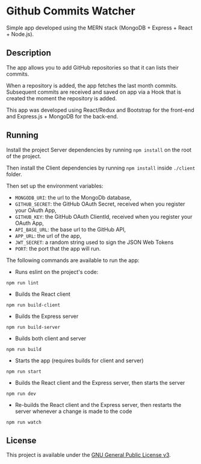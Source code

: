 Github Commits Watcher
======================

Simple app developed using the MERN stack (MongoDB + Express + React + Node.js).

Description
-----------

The app allows you to add GitHub repositories so that it can lists their commits.

When a repository is added, the app fetches the last month commits. Subsequent commits are received and saved on app via a Hook that is created the moment the repository is added.

This app was developed using React/Redux and Bootstrap for the front-end and Express.js + MongoDB for the back-end.

Running
-------

Install the project Server dependencies by running ``npm install`` on the root of the project.

Then install the Client dependencies by running ``npm install`` inside ``./client`` folder.

Then set up the environment variables:

- ``MONGODB_URI``: the url to the MongoDb database,
- ``GITHUB_SECRET``: the GitHub OAuth Secret, received when you register your OAuth App,
- ``GITHUB_KEY``: the GitHub OAuth ClientId, received when you register your OAuth App,
- ``API_BASE_URL``: the base url to the GitHub API,
- ``APP_URL``: the url of the app,
- ``JWT_SECRET``: a random string used to sign the JSON Web Tokens
- ``PORT``: the port that the app will run.

The following commands are available to run the app:

- Runs eslint on the project's code:
```
npm run lint
```

- Builds the React client
```
npm run build-client
```

- Builds the Express server
```
npm run build-server
```

- Builds both client and server
```
npm run build
```

- Starts the app (requires builds for client and server)
```
npm run start
```

- Builds the React client and the Express server, then starts the server
```
npm run dev
```

- Re-builds the React client and the Express server, then restarts the server whenever a change is made to the code
```
npm run watch
```

License
-------

This project is available under the [GNU General Public License v3](https://www.gnu.org/licenses/gpl-3.0.en.html).
